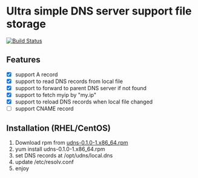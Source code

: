 # Ultra simple DNS server support file storage

[![Build Status](https://travis-ci.org/feiyuw/udns.svg?branch=master)](https://travis-ci.org/feiyuw/udns)

## Features

- [x] support A record
- [x] support to read DNS records from local file
- [x] support to forward to parent DNS server if not found
- [x] support to fetch myip by "my.ip"
- [x] support to reload DNS records when local file changed
- [ ] support CNAME record

## Installation (RHEL/CentOS)

1. Download rpm from [udns-0.1.0-1.x86_64.rpm](https://github.com/feiyuw/udns/releases/download/0.1.0/udns-0.1.0-1.x86_64.rpm)
1. yum install udns-0.1.0-1.x86_64.rpm
1. set DNS records at /opt/udns/local.dns
1. update /etc/resolv.conf
1. enjoy
